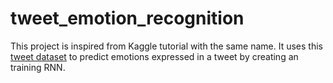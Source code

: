 # tweet_emotion_recognition

This project is inspired from Kaggle tutorial with the same name. It uses this [tweet dataset](https://github.com/dair-ai/emotion_dataset) to predict emotions expressed in a tweet by creating an training RNN.
